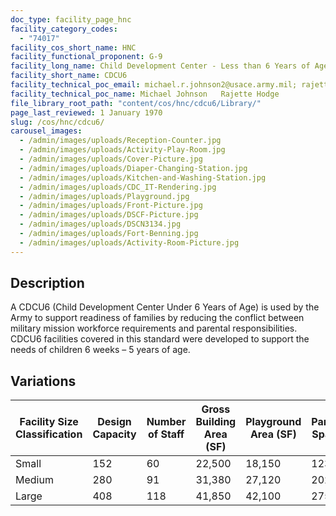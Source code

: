 ```yaml
---
doc_type: facility_page_hnc
facility_category_codes:
  - "74017"
facility_cos_short_name: HNC
facility_functional_proponent: G-9
facility_long_name: Child Development Center - Less than 6 Years of Age
facility_short_name: CDCU6
facility_technical_poc_email: michael.r.johnson2@usace.army.mil; rajette.l.hodge@usace.army.mil
facility_technical_poc_name: Michael Johnson   Rajette Hodge
file_library_root_path: "content/cos/hnc/cdcu6/Library/"
page_last_reviewed: 1 January 1970
slug: /cos/hnc/cdcu6/
carousel_images:
  - /admin/images/uploads/Reception-Counter.jpg
  - /admin/images/uploads/Activity-Play-Room.jpg
  - /admin/images/uploads/Cover-Picture.jpg
  - /admin/images/uploads/Diaper-Changing-Station.jpg
  - /admin/images/uploads/Kitchen-and-Washing-Station.jpg
  - /admin/images/uploads/CDC_IT-Rendering.jpg
  - /admin/images/uploads/Playground.jpg
  - /admin/images/uploads/Front-Picture.jpg
  - /admin/images/uploads/DSCF-Picture.jpg
  - /admin/images/uploads/DSCN3134.jpg
  - /admin/images/uploads/Fort-Benning.jpg
  - /admin/images/uploads/Activity-Room-Picture.jpg
---
```


## Description

A CDCU6 (Child Development Center Under 6 Years of Age) is used by the Army to support readiness of families by reducing the conflict between military mission workforce requirements and parental responsibilities. CDCU6 facilities covered in this standard were developed to support the needs of children 6 weeks – 5 years of age.

## Variations

| Facility Size Classification | Design Capacity | ​Number of Staff | ​Gross Building Area (SF) | Playground Area (SF) | ​Parking Spaces |
| ---------------------------- | --------------- | --------------- | ------------------------- | -------------------- | --------------- |
| Small​                       | 152             | 60              | ​22,500                    | ​18,150               | ​123             |
| Medium​                      | 280             | ​91              | ​31,380                    | ​27,120               | ​202             |
| Large​                       | ​408             | ​118             | ​41,850                    | ​42,100               | ​275             |
